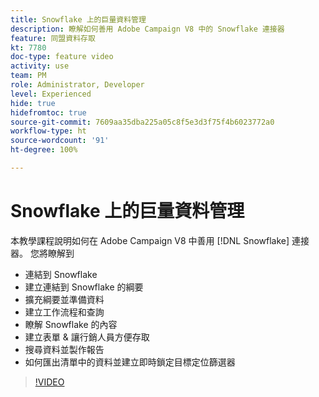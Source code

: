 ```yaml
---
title: Snowflake 上的巨量資料管理
description: 瞭解如何善用 Adobe Campaign V8 中的 Snowflake 連接器
feature: 同盟資料存取
kt: 7780
doc-type: feature video
activity: use
team: PM
role: Administrator, Developer
level: Experienced
hide: true
hidefromtoc: true
source-git-commit: 7609aa35dba225a05c8f5e3d3f75f4b6023772a0
workflow-type: ht
source-wordcount: '91'
ht-degree: 100%

---
```


# Snowflake 上的巨量資料管理

本教學課程說明如何在 Adobe Campaign V8 中善用 [!DNL Snowflake] 連接器。
您將瞭解到

* 連結到 Snowflake
* 建立連結到 Snowflake 的綱要
* 擴充綱要並準備資料
* 建立工作流程和查詢
* 瞭解 Snowflake 的內容
* 建立表單 &amp; 讓行銷人員方便存取
* 搜尋資料並製作報告
* 如何匯出清單中的資料並建立即時鎖定目標定位篩選器

>[!VIDEO](https://video.tv.adobe.com/v/31588?quality=12&learn=on)
